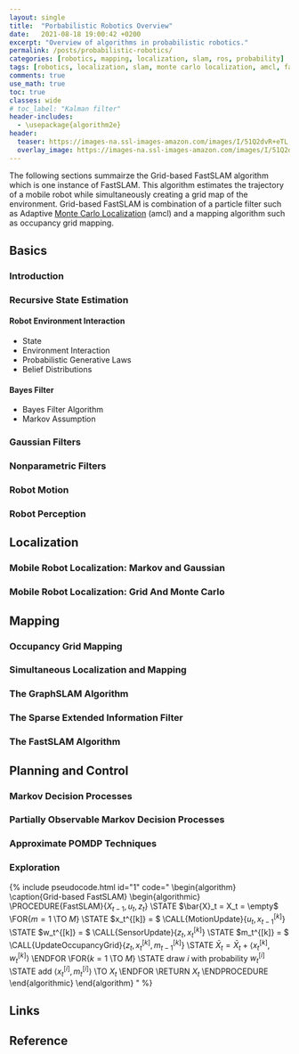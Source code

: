 ```yaml
---
layout: single
title:  "Porbabilistic Robotics Overview"
date:   2021-08-18 19:00:42 +0200
excerpt: "Overview of algorithms in probabilistic robotics."
permalink: /posts/probabilistic-robotics/
categories: [robotics, mapping, localization, slam, ros, probability]
tags: [robotics, localization, slam, monte carlo localization, amcl, fastslam, ros, gird, mapping, map, probability, probabilistic]
comments: true
use_math: true
toc: true
classes: wide
# toc_label: "Kalman filter"
header-includes:
  - \usepackage{algorithm2e}
header:
  teaser: https://images-na.ssl-images-amazon.com/images/I/51Q2dvR+eTL._SX424_BO1,204,203,200_.jpg
  overlay_image: https://images-na.ssl-images-amazon.com/images/I/51Q2dvR+eTL._SX424_BO1,204,203,200_.jpg #keep it square 200x200 px is good
---
```


The following sections summairze the Grid-based FastSLAM algorithm which is one instance of FastSLAM. This algorithm estimates the trajectory of a mobile robot while simultaneously creating a grid map of the environment.
Grid-based FastSLAM is combination of a particle filter such as Adaptive [Monte Carlo Localization](/posts/localization/mcl/) (amcl) and a mapping algorithm such as occupancy grid mapping. 

## Basics

### Introduction



### Recursive State Estimation

#### Robot Environment Interaction

- State
- Environment Interaction
- Probabilistic Generative Laws
- Belief Distributions

#### Bayes Filter

- Bayes Filter Algorithm
- Markov Assumption

### Gaussian Filters

### Nonparametric Filters

### Robot Motion

### Robot Perception

## Localization

### Mobile Robot Localization: Markov and Gaussian

### Mobile Robot Localization: Grid And Monte Carlo

## Mapping

### Occupancy Grid Mapping

### Simultaneous Localization and Mapping

### The GraphSLAM Algorithm

### The Sparse Extended Information Filter

### The FastSLAM Algorithm

## Planning and Control

### Markov Decision Processes

### Partially Observable Markov Decision Processes

### Approximate POMDP Techniques

### Exploration



{% include pseudocode.html id="1" code="
\begin{algorithm}
\caption{Grid-based FastSLAM}
\begin{algorithmic}
\PROCEDURE{FastSLAM}{$X_{t-1}, u_t, z_t$}
    \STATE $\bar{X}_t = X_t = \empty$
    \FOR{$m = 1$ \TO $M$}
        \STATE $x_t^{[k]} = $ \CALL{MotionUpdate}{$u_t, x_{t-1}^{[k]}$}
        \STATE $w_t^{[k]} = $ \CALL{SensorUpdate}{$z_t, x_{t}^{[k]}$}
        \STATE $m_t^{[k]} = $ \CALL{UpdateOccupancyGrid}{$z_t, x_{t}^{[k]}, m_{t-1}^{[k]}$}
        \STATE $\bar{X}_t = \bar{X}_t + \left < x_{t}^{[k]}, w_{t}^{[k]} \right >$
    \ENDFOR
    \FOR{$k = 1$ \TO $M$}
        \STATE draw $i$ with probability $w_t^{[i]}$ 
        \STATE add $\left < x_t^{[i]}, m_t^{[i]} \right >$ \TO $X_t$
    \ENDFOR
    \RETURN $X_t$ 
\ENDPROCEDURE
\end{algorithmic}
\end{algorithm}
" %}


## Links



## Reference

